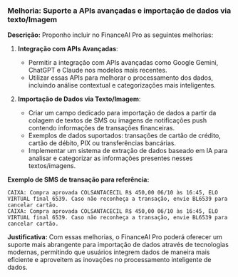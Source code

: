 ### Melhoria: Suporte a APIs avançadas e importação de dados via texto/Imagem

**Descrição:**
Proponho incluir no FinanceAI Pro as seguintes melhorias:

1. **Integração com APIs Avançadas**:
   - Permitir a integração com APIs avançadas como Google Gemini, ChatGPT e Claude nos modelos mais recentes.
   - Utilizar essas APIs para melhorar o processamento dos dados, incluindo análise contextual e categorizações mais inteligentes.

2. **Importação de Dados via Texto/Imagem**:
   - Criar um campo dedicado para importação de dados a partir da colagem de textos de SMS ou imagens de notificações push contendo informações de transações financeiras.
   - Exemplos de dados suportados: transações de cartão de crédito, cartão de débito, PIX ou transferências bancárias.
   - Implementar um sistema de extração de dados baseado em IA para analisar e categorizar as informações presentes nesses textos/imagens.

**Exemplo de SMS de transação para referência:**
```
CAIXA: Compra aprovada COLSANTACECIL R$ 450,00 06/10 às 16:45, ELO VIRTUAL final 6539. Caso não reconheça a transação, envie BL6539 para cancelar cartão.
CAIXA: Compra aprovada COLSANTACECIL R$ 450,00 06/10 às 16:45, ELO VIRTUAL final 6539. Caso não reconheça a transação, envie BL6539 para cancelar cartão.
```

**Justificativa:**
Com essas melhorias, o FinanceAI Pro poderá oferecer um suporte mais abrangente para importação de dados através de tecnologias modernas, permitindo que usuários integrem dados de maneira mais eficiente e aproveitem as inovações no processamento inteligente de dados.